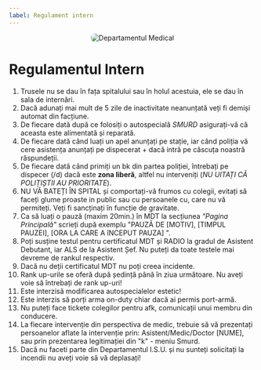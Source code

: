 ```yaml
---
label: Regulament intern
---
```


<p align="center">
    <img src="/docs/imagini/smurd.png" style="border-radius: 20px;" alt="Departamentul Medical">
</p>

# Regulamentul Intern

1. Trusele nu se dau în fața spitalului sau în holul acestuia, ele se dau în sala de internări.
2. Dacă adunați mai mult de 5 zile de inactivitate neanunțată veți fi demiși automat din facțiune.
3. De fiecare dată după ce folosiți o autospecială *SMURD* asigurați-vă că aceasta este alimentată și reparată.
4. De fiecare dată când luați un apel anunțați pe stație, iar când poliția vă cere asistența anunțați pe dispecerat + dacă intră pe căscuța noastră răspundeții.
5. De fiecare dată când primiți un bk din partea poliției, întrebați pe dispecer (/d) dacă este **zona liberă**, altfel nu interveniți (*NU UITAȚI CĂ POLIȚIȘTII AU PRIORITATE*).
6. NU VĂ BATEȚI ÎN SPITAL și comportați-vă frumos cu colegii, evitați să faceți glume proaste in public sau cu persoanele cu, care nu vă permiteți. Veți fi sancținați în funcție de gravitate.
7. Ca să luați o pauză (maxim 20min.) în MDT la secțiunea *"Pagina Principală"* scrieți după exemplu  "PAUZĂ DE [MOTIV], [TIMPUL PAUZEI], [ORA LA CARE A îNCEPUT PAUZA] ".
8. Poți susține testul pentru certificatul MDT și RADIO la gradul de Asistent Debutant, iar ALS de la Asistent Șef. Nu puteți da toate testele mai devreme de rankul respectiv.
9. Dacă nu deții certificatul MDT nu poți creea incidente.
10. Rank up-urile se oferă după ședință până în ziua următoare. Nu aveți voie să întrebați de rank up-uri!
11. Este interzisă modificarea autospecialelor estetic!
12. Este interzis să porți arma on-duty chiar dacă ai permis port-armă.
13. Nu puteți face tickete colegilor pentru afk, comunicații unui membru din conducere.
14. La fiecare intervenție din perspectiva de medic, trebuie să vă prezentați persoanelor aflate la intervenție prin: Asistent/Medic/Doctor [NUME], sau prin prezentarea legitimației din "k" - meniu Smurd.
15. Dacă nu faceti parte din Departamentul I.S.U. și nu sunteți solicitați la incendii nu aveți voie să vă deplasați!